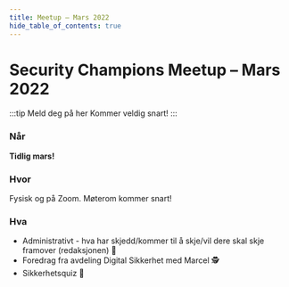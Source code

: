 ```yaml
---
title: Meetup – Mars 2022
hide_table_of_contents: true
---
```


# Security Champions Meetup – Mars 2022

:::tip Meld deg på her
Kommer veldig snart!
:::

### Når

**Tidlig mars!**

### Hvor

Fysisk og på Zoom. Møterom kommer snart!

### Hva

- Administrativt - hva har skjedd/kommer til å skje/vil dere skal skje framover (redaksjonen) 📯
- Foredrag fra avdeling Digital Sikkerhet med Marcel 🕵️
- Sikkerhetsquiz 🧠
